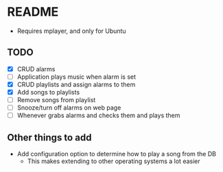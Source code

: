 # README

* Requires mplayer, and only for Ubuntu

## TODO

- [x] CRUD alarms
- [ ] Application plays music when alarm is set
- [x] CRUD playlists and assign alarms to them
- [x] Add songs to playlists
- [ ] Remove songs from playlist
- [ ] Snooze/turn off alarms on web page
- [ ] Whenever grabs alarms and checks them and plays them

## Other things to add

* Add configuration option to determine how to play a song from the DB
	* This makes extending to other operating systems a lot easier
